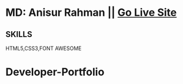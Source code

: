 
# MD: Anisur Rahman || [Go Live Site](https://developer-portfolioproject.netlify.app/)
## SKILLS
HTML5,CSS3,FONT AWESOME

# Developer-Portfolio




